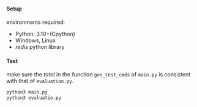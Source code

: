 #### Setup

environments required: 

- Python: 3.10+(Cpython)
- Windows, Linux
- *redis* python library

#### Test

make sure the *total* in the function `gen_test_cmds` of `main.py` is consistent with that of `evaluation.py`. 

```bash
python3 main.py
python3 evaluatio.py
```



 